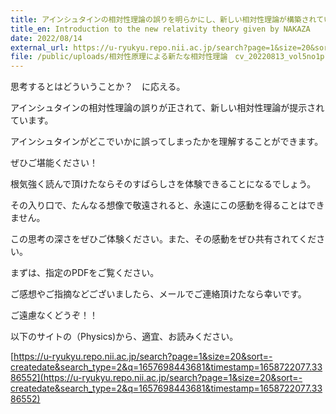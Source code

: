 ```yaml
---
title: アインシュタインの相対性理論の誤りを明らかにし、新しい相対性理論が構築されています。
title_en: Introduction to the new relativity theory given by NAKAZA
date: 2022/08/14
external_url: https://u-ryukyu.repo.nii.ac.jp/search?page=1&size=20&sort=-createdate&search_type=2&q=1657698443681&timestamp=1658722077.3386552
file: /public/uploads/相対性原理による新たな相対性理論　cv_20220813_vol5no1p1_14-コピー.pdf
---
```

思考するとはどういうことか？　に応える。

アインシュタインの相対性理論の誤りが正されて、新しい相対性理論が提示されています。

アインシュタインがどこでいかに誤ってしまったかを理解することができます。

ぜひご堪能ください！

根気強く読んで頂けたならそのすばらしさを体験できることになるでしょう。

その入り口で、たんなる想像で敬遠されると、永遠にこの感動を得ることはできません。

この思考の深さをぜひご体験ください。また、その感動をぜひ共有されてください。

まずは、指定のPDFをご覧ください。

ご感想やご指摘などございましたら、メールでご連絡頂けたなら幸いです。

ご遠慮なくどうぞ！！

以下のサイトの（Physics)から、適宜、お読みください。

[https://u-ryukyu.repo.nii.ac.jp/search?page=1&size=20&sort=-createdate&search_type=2&q=1657698443681&timestamp=1658722077.3386552](https://u-ryukyu.repo.nii.ac.jp/search?page=1&size=20&sort=-createdate&search_type=2&q=1657698443681&timestamp=1658722077.3386552)
